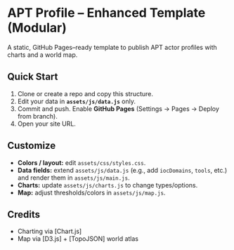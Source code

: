 # APT Profile – Enhanced Template (Modular)


A static, GitHub Pages–ready template to publish APT actor profiles with charts and a world map.


## Quick Start
1. Clone or create a repo and copy this structure.
2. Edit your data in **`assets/js/data.js`** only.
3. Commit and push. Enable **GitHub Pages** (Settings → Pages → Deploy from branch).
4. Open your site URL.


## Customize
- **Colors / layout:** edit `assets/css/styles.css`.
- **Data fields:** extend `assets/js/data.js` (e.g., add `iocDomains`, `tools`, etc.) and render them in `assets/js/main.js`.
- **Charts:** update `assets/js/charts.js` to change types/options.
- **Map:** adjust thresholds/colors in `assets/js/map.js`.


## Credits
- Charting via [Chart.js]
- Map via [D3.js] + [TopoJSON] world atlas
